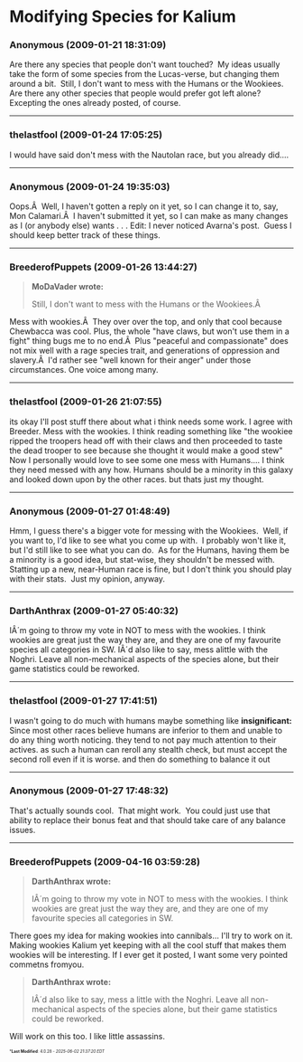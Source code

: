 # Modifying Species for Kalium

### **Anonymous** (2009-01-21 18:31:09)

Are there any species that people don't want touched?  My ideas usually take the form of some species from the Lucas-verse, but changing them around a bit.  Still, I don't want to mess with the Humans or the Wookiees.  Are there any other species that people would prefer got left alone?  Excepting the ones already posted, of course.

---

### **thelastfool** (2009-01-24 17:05:25)

I would have said don't mess with the Nautolan race, but you already did....

---

### **Anonymous** (2009-01-24 19:35:03)

Oops.Â  Well, I haven't gotten a reply on it yet, so I can change it to, say, Mon Calamari.Â  I haven't submitted it yet, so I can make as many changes as I (or anybody else) wants . . .
Edit: I never noticed Avarna's post.  Guess I should keep better track of these things.

---

### **BreederofPuppets** (2009-01-26 13:44:27)

> **MoDaVader wrote:**
>
> Still, I don&#39;t want to mess with the Humans or the Wookiees.Â

Mess with wookies.Â  They over over the top, and only that cool because Chewbacca was cool.
Plus, the whole "have claws, but won't use them in a fight" thing bugs me to no end.Â  Plus "peaceful and compassionate" does not mix well with a rage species trait, and generations of oppression and slavery.Â  I'd rather see "well known for their anger" under those circumstances.
One voice among many.

---

### **thelastfool** (2009-01-26 21:07:55)

its okay I'll post stuff there about what i think needs some work.
I agree with Breeder. Mess with the wookies. I think reading something like "the wookiee ripped the troopers head off with their claws and then proceeded to taste the dead trooper to see because she thought it would make a good stew"
Now I personally would love to see some one mess with Humans.... I think they need messed with any how. Humans should be a minority in this galaxy and looked down upon by the other races. but thats just my thought.

---

### **Anonymous** (2009-01-27 01:48:49)

Hmm, I guess there's a bigger vote for messing with the Wookiees.  Well, if you want to, I'd like to see what you come up with.  I probably won't like it, but I'd still like to see what you can do.  As for the Humans, having them be a minority is a good idea, but stat-wise, they shouldn't be messed with.  Statting up a new, near-Human race is fine, but I don't think you should play with their stats.  Just my opinion, anyway.

---

### **DarthAnthrax** (2009-01-27 05:40:32)

IÂ´m going to throw my vote in NOT to mess with the wookies. I think wookies are great just the way they are, and they are one of my favourite species all categories in SW.
IÂ´d also like to say, mess alittle with the Noghri. Leave all non-mechanical aspects of the species alone, but their game statistics could be reworked.

---

### **thelastfool** (2009-01-27 17:41:51)

I wasn't going to do much with humans maybe something like
**insignificant:** Since most other races believe humans are inferior to them and unable to do any thing worth noticing. they tend to not pay much attention to their actives. as such a human can reroll any stealth check, but must accept the second roll even if it is worse.
and then do something to balance it out

---

### **Anonymous** (2009-01-27 17:48:32)

That's actually sounds cool.  That might work.  You could just use that ability to replace their bonus feat and that should take care of any balance issues.

---

### **BreederofPuppets** (2009-04-16 03:59:28)

> **DarthAnthrax wrote:**
>
> IÂ´m going to throw my vote in NOT to mess with the wookies. I think wookies are great just the way they are, and they are one of my favourite species all categories in SW.

There goes my idea for making wookies into cannibals...
I'll try to work on it. Making wookies Kalium yet keeping with all the cool stuff that makes them wookies will be interesting. If I ever get it posted, I want some very pointed commetns fromyou.
> **DarthAnthrax wrote:**
>
> IÂ´d also like to say, mess a little with the Noghri. Leave all non-mechanical aspects of the species alone, but their game statistics could be reworked.

Will work on this too. I like little assassins.



<span style="font-size: 0.5em;">***Last Modified**: 4.0.28 - *2025-06-02 21:37:20 EDT*</span>